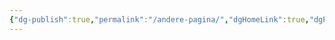 ```yaml
---
{"dg-publish":true,"permalink":"/andere-pagina/","dgHomeLink":true,"dgPassFrontmatter":false,"dgShowBacklinks":false,"dgShowLocalGraph":false,"dgShowInlineTitle":false}
---
```

